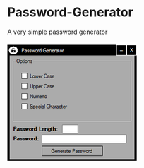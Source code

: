 # Password-Generator
A very simple password generator

<img src="https://raw.githubusercontent.com/roast247/Password-Generator/main/PassGen.png">
